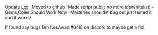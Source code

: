 Update Log
-Moved to github
-Made script public no more ids(whitelist)
-Gems,Coins Should Work Now
-Masteries shouldnt bug out just tested it and it works!

If found any bugs
Dm IvesAwadi#0418 on discord to maybe get a fix!
